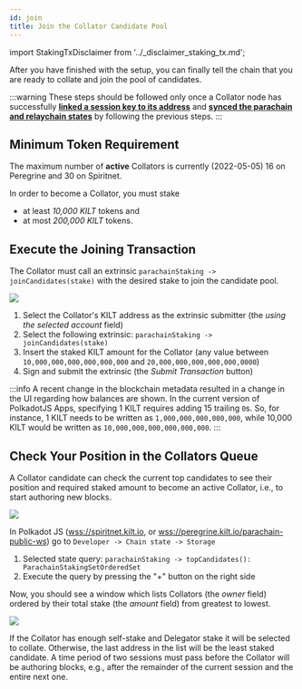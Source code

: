 ```yaml
---
id: join
title: Join the Collator Candidate Pool
---
```


import StakingTxDisclaimer from '../_disclaimer_staking_tx.md';

After you have finished with the setup, you can finally tell the chain that you are ready to collate and join the pool of candidates.

:::warning
These steps should be followed only once a Collator node has successfully [**linked a session key to its address**](./04_session_keys.md) and [**synced the parachain and relaychain states**](./03_setup_node.md#sync-the-blockchain-state) by following the previous steps.
:::

## Minimum Token Requirement

The maximum number of **active** Collators is currently (2022-05-05) 16 on Peregrine and 30 on Spiritnet.

In order to become a Collator, you must stake
- at least *10,000 KILT* tokens and
- at most *200,000 KILT* tokens.

## Execute the Joining Transaction

The Collator must call an extrinsic `parachainStaking -> joinCandidates(stake)` with the desired stake to join the candidate pool.

<StakingTxDisclaimer />

![](/img/chain/parachainStaking-joinCandidates.png)

1. Select the Collator's KILT address as the extrinsic submitter (the *using the selected account* field)
2. Select the following extrinsic: `parachainStaking -> joinCandidates(stake)`
3. Insert the staked KILT amount for the Collator (any value between `10,000,000,000,000,000,000` and `20,000,000,000,000,000,0000`)
4. Sign and submit the extrinsic (the *Submit Transaction* button)

:::info
A recent change in the blockchain metadata resulted in a change in the UI regarding how balances are shown.
In the current version of PolkadotJS Apps, specifying 1 KILT requires adding 15 trailing `0`s.
So, for instance, 1 KILT needs to be written as `1,000,000,000,000,000`, while 10,000 KILT would be written as `10,000,000,000,000,000,000`.
:::

## Check Your Position in the Collators Queue

A Collator candidate can check the current top candidates to see their position and required staked amount to become an active Collator, i.e., to start authoring new blocks.

![](/img/chain/parachainStaking-topCandidates1.png)

 In Polkadot JS ([wss://spiritnet.kilt.io](https://polkadot.js.org/apps/?rpc=wss%3A%2F%2Fkilt-rpc.dwellir.com#/explorer), or [wss://peregrine.kilt.io/parachain-public-ws](https://polkadot.js.org/apps/?rpc=wss%3A%2F%2Fperegrine-stg.kilt.io%2Fpara-public-ws#/explorer)) go to `Developer -> Chain state -> Storage`

1. Selected state query: `parachainStaking -> topCandidates(): ParachainStakingSetOrderedSet`
2. Execute the query by pressing the "+" button on the right side

Now, you should see a window which lists Collators (the *owner* field) ordered by their total stake (the *amount* field) from greatest to lowest.

![](/img/chain/parachainStaking-topCandidates2.png)

If the Collator has enough self-stake and Delegator stake it will be selected to collate.
Otherwise, the last address in the list will be the least staked candidate.
A time period of two sessions must pass before the Collator will be authoring blocks, e.g.,  after the remainder of the current session and the entire next one.
